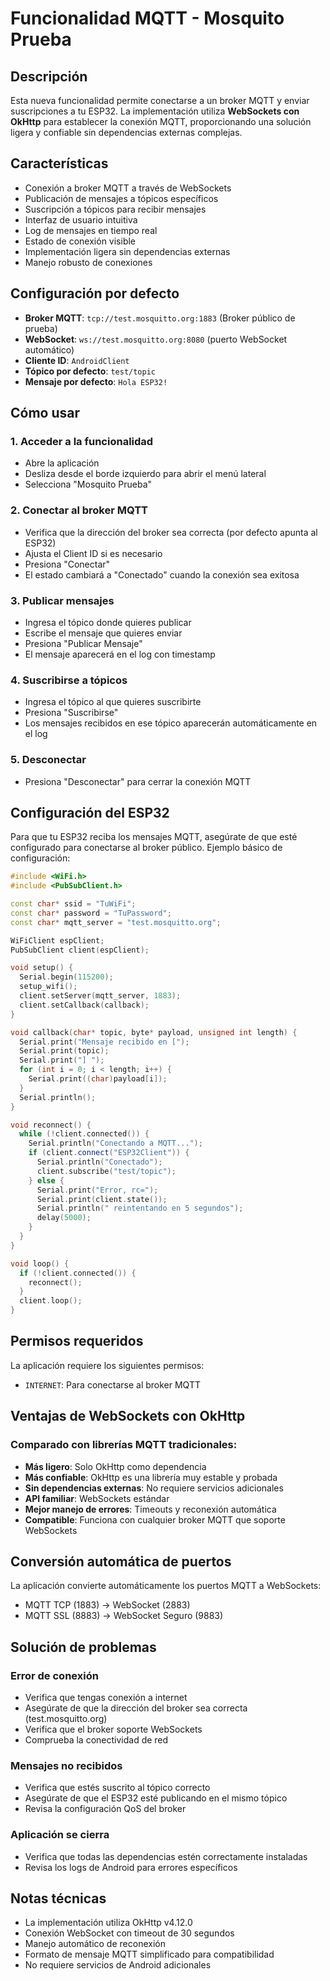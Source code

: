 # Funcionalidad MQTT - Mosquito Prueba

## Descripción
Esta nueva funcionalidad permite conectarse a un broker MQTT y enviar suscripciones a tu ESP32. La implementación utiliza **WebSockets con OkHttp** para establecer la conexión MQTT, proporcionando una solución ligera y confiable sin dependencias externas complejas.

## Características
- Conexión a broker MQTT a través de WebSockets
- Publicación de mensajes a tópicos específicos
- Suscripción a tópicos para recibir mensajes
- Interfaz de usuario intuitiva
- Log de mensajes en tiempo real
- Estado de conexión visible
- Implementación ligera sin dependencias externas
- Manejo robusto de conexiones

## Configuración por defecto
- **Broker MQTT**: `tcp://test.mosquitto.org:1883` (Broker público de prueba)
- **WebSocket**: `ws://test.mosquitto.org:8080` (puerto WebSocket automático)
- **Cliente ID**: `AndroidClient`
- **Tópico por defecto**: `test/topic`
- **Mensaje por defecto**: `Hola ESP32!`

## Cómo usar

### 1. Acceder a la funcionalidad
- Abre la aplicación
- Desliza desde el borde izquierdo para abrir el menú lateral
- Selecciona "Mosquito Prueba"

### 2. Conectar al broker MQTT
- Verifica que la dirección del broker sea correcta (por defecto apunta al ESP32)
- Ajusta el Client ID si es necesario
- Presiona "Conectar"
- El estado cambiará a "Conectado" cuando la conexión sea exitosa

### 3. Publicar mensajes
- Ingresa el tópico donde quieres publicar
- Escribe el mensaje que quieres enviar
- Presiona "Publicar Mensaje"
- El mensaje aparecerá en el log con timestamp

### 4. Suscribirse a tópicos
- Ingresa el tópico al que quieres suscribirte
- Presiona "Suscribirse"
- Los mensajes recibidos en ese tópico aparecerán automáticamente en el log

### 5. Desconectar
- Presiona "Desconectar" para cerrar la conexión MQTT

## Configuración del ESP32
Para que tu ESP32 reciba los mensajes MQTT, asegúrate de que esté configurado para conectarse al broker público. Ejemplo básico de configuración:

```cpp
#include <WiFi.h>
#include <PubSubClient.h>

const char* ssid = "TuWiFi";
const char* password = "TuPassword";
const char* mqtt_server = "test.mosquitto.org";

WiFiClient espClient;
PubSubClient client(espClient);

void setup() {
  Serial.begin(115200);
  setup_wifi();
  client.setServer(mqtt_server, 1883);
  client.setCallback(callback);
}

void callback(char* topic, byte* payload, unsigned int length) {
  Serial.print("Mensaje recibido en [");
  Serial.print(topic);
  Serial.print("] ");
  for (int i = 0; i < length; i++) {
    Serial.print((char)payload[i]);
  }
  Serial.println();
}

void reconnect() {
  while (!client.connected()) {
    Serial.println("Conectando a MQTT...");
    if (client.connect("ESP32Client")) {
      Serial.println("Conectado");
      client.subscribe("test/topic");
    } else {
      Serial.print("Error, rc=");
      Serial.print(client.state());
      Serial.println(" reintentando en 5 segundos");
      delay(5000);
    }
  }
}

void loop() {
  if (!client.connected()) {
    reconnect();
  }
  client.loop();
}
```

## Permisos requeridos
La aplicación requiere los siguientes permisos:
- `INTERNET`: Para conectarse al broker MQTT

## Ventajas de WebSockets con OkHttp

### Comparado con librerías MQTT tradicionales:
- **Más ligero**: Solo OkHttp como dependencia
- **Más confiable**: OkHttp es una librería muy estable y probada
- **Sin dependencias externas**: No requiere servicios adicionales
- **API familiar**: WebSockets estándar
- **Mejor manejo de errores**: Timeouts y reconexión automática
- **Compatible**: Funciona con cualquier broker MQTT que soporte WebSockets

## Conversión automática de puertos
La aplicación convierte automáticamente los puertos MQTT a WebSockets:
- MQTT TCP (1883) → WebSocket (2883)
- MQTT SSL (8883) → WebSocket Seguro (9883)

## Solución de problemas

### Error de conexión
- Verifica que tengas conexión a internet
- Asegúrate de que la dirección del broker sea correcta (test.mosquitto.org)
- Verifica que el broker soporte WebSockets
- Comprueba la conectividad de red

### Mensajes no recibidos
- Verifica que estés suscrito al tópico correcto
- Asegúrate de que el ESP32 esté publicando en el mismo tópico
- Revisa la configuración QoS del broker

### Aplicación se cierra
- Verifica que todas las dependencias estén correctamente instaladas
- Revisa los logs de Android para errores específicos

## Notas técnicas
- La implementación utiliza OkHttp v4.12.0
- Conexión WebSocket con timeout de 30 segundos
- Manejo automático de reconexión
- Formato de mensaje MQTT simplificado para compatibilidad
- No requiere servicios de Android adicionales 